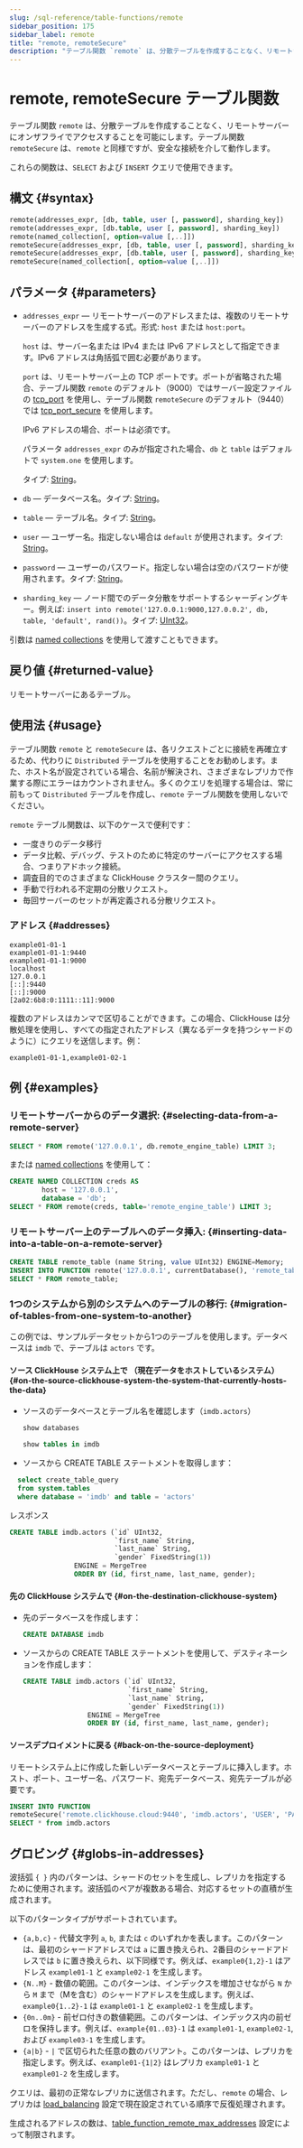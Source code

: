 ```yaml
---
slug: /sql-reference/table-functions/remote
sidebar_position: 175
sidebar_label: remote
title: "remote, remoteSecure"
description: "テーブル関数 `remote` は、分散テーブルを作成することなく、リモートサーバーにオンザフライでアクセスすることを可能にします。テーブル関数 `remoteSecure` は、`remote` と同様ですが、安全な接続を介して動作します。"
---
```



# remote, remoteSecure テーブル関数

テーブル関数 `remote` は、分散テーブルを作成することなく、リモートサーバーにオンザフライでアクセスすることを可能にします。テーブル関数 `remoteSecure` は、`remote` と同様ですが、安全な接続を介して動作します。

これらの関数は、`SELECT` および `INSERT` クエリで使用できます。

## 構文 {#syntax}

``` sql
remote(addresses_expr, [db, table, user [, password], sharding_key])
remote(addresses_expr, [db.table, user [, password], sharding_key])
remote(named_collection[, option=value [,..]])
remoteSecure(addresses_expr, [db, table, user [, password], sharding_key])
remoteSecure(addresses_expr, [db.table, user [, password], sharding_key])
remoteSecure(named_collection[, option=value [,..]])
```

## パラメータ {#parameters}

- `addresses_expr` — リモートサーバーのアドレスまたは、複数のリモートサーバーのアドレスを生成する式。形式: `host` または `host:port`。

    `host` は、サーバー名または IPv4 または IPv6 アドレスとして指定できます。IPv6 アドレスは角括弧で囲む必要があります。

    `port` は、リモートサーバー上の TCP ポートです。ポートが省略された場合、テーブル関数 `remote` のデフォルト（9000）ではサーバー設定ファイルの [tcp_port](../../operations/server-configuration-parameters/settings.md#tcp_port) を使用し、テーブル関数 `remoteSecure` のデフォルト（9440）では [tcp_port_secure](../../operations/server-configuration-parameters/settings.md#tcp_port_secure) を使用します。

    IPv6 アドレスの場合、ポートは必須です。

    パラメータ `addresses_expr` のみが指定された場合、`db` と `table` はデフォルトで `system.one` を使用します。

    タイプ: [String](../../sql-reference/data-types/string.md)。

- `db` — データベース名。タイプ: [String](../../sql-reference/data-types/string.md)。
- `table` — テーブル名。タイプ: [String](../../sql-reference/data-types/string.md)。
- `user` — ユーザー名。指定しない場合は `default` が使用されます。タイプ: [String](../../sql-reference/data-types/string.md)。
- `password` — ユーザーのパスワード。指定しない場合は空のパスワードが使用されます。タイプ: [String](../../sql-reference/data-types/string.md)。
- `sharding_key` — ノード間でのデータ分散をサポートするシャーディングキー。例えば: `insert into remote('127.0.0.1:9000,127.0.0.2', db, table, 'default', rand())`。タイプ: [UInt32](../../sql-reference/data-types/int-uint.md)。

引数は [named collections](operations/named-collections.md) を使用して渡すこともできます。

## 戻り値 {#returned-value}

リモートサーバーにあるテーブル。

## 使用法 {#usage}

テーブル関数 `remote` と `remoteSecure` は、各リクエストごとに接続を再確立するため、代わりに `Distributed` テーブルを使用することをお勧めします。また、ホスト名が設定されている場合、名前が解決され、さまざまなレプリカで作業する際にエラーはカウントされません。多くのクエリを処理する場合は、常に前もって `Distributed` テーブルを作成し、`remote` テーブル関数を使用しないでください。

`remote` テーブル関数は、以下のケースで便利です：

- 一度きりのデータ移行
- データ比較、デバッグ、テストのために特定のサーバーにアクセスする場合、つまりアドホック接続。
- 調査目的でのさまざまな ClickHouse クラスター間のクエリ。
- 手動で行われる不定期の分散リクエスト。
- 毎回サーバーのセットが再定義される分散リクエスト。

### アドレス {#addresses}

``` text
example01-01-1
example01-01-1:9440
example01-01-1:9000
localhost
127.0.0.1
[::]:9440
[::]:9000
[2a02:6b8:0:1111::11]:9000
```

複数のアドレスはカンマで区切ることができます。この場合、ClickHouse は分散処理を使用し、すべての指定されたアドレス（異なるデータを持つシャードのように）にクエリを送信します。例：

``` text
example01-01-1,example01-02-1
```

## 例 {#examples}

### リモートサーバーからのデータ選択: {#selecting-data-from-a-remote-server}

``` sql
SELECT * FROM remote('127.0.0.1', db.remote_engine_table) LIMIT 3;
```

または [named collections](operations/named-collections.md) を使用して：

```sql
CREATE NAMED COLLECTION creds AS
        host = '127.0.0.1',
        database = 'db';
SELECT * FROM remote(creds, table='remote_engine_table') LIMIT 3;
```

### リモートサーバー上のテーブルへのデータ挿入: {#inserting-data-into-a-table-on-a-remote-server}

``` sql
CREATE TABLE remote_table (name String, value UInt32) ENGINE=Memory;
INSERT INTO FUNCTION remote('127.0.0.1', currentDatabase(), 'remote_table') VALUES ('test', 42);
SELECT * FROM remote_table;
```

### 1つのシステムから別のシステムへのテーブルの移行: {#migration-of-tables-from-one-system-to-another}

この例では、サンプルデータセットから1つのテーブルを使用します。データベースは `imdb` で、テーブルは `actors` です。

#### ソース ClickHouse システム上で （現在データをホストしているシステム） {#on-the-source-clickhouse-system-the-system-that-currently-hosts-the-data}

- ソースのデータベースとテーブル名を確認します（`imdb.actors`）

  ```sql
  show databases
  ```

  ```sql
  show tables in imdb
  ```

- ソースから CREATE TABLE ステートメントを取得します：

```sql
  select create_table_query
  from system.tables
  where database = 'imdb' and table = 'actors'
  ```

  レスポンス

  ```sql
  CREATE TABLE imdb.actors (`id` UInt32,
                            `first_name` String,
                            `last_name` String,
                            `gender` FixedString(1))
                  ENGINE = MergeTree
                  ORDER BY (id, first_name, last_name, gender);
  ```

#### 先の ClickHouse システムで {#on-the-destination-clickhouse-system}

- 先のデータベースを作成します：

  ```sql
  CREATE DATABASE imdb
  ```

- ソースからの CREATE TABLE ステートメントを使用して、デスティネーションを作成します：

  ```sql
  CREATE TABLE imdb.actors (`id` UInt32,
                            `first_name` String,
                            `last_name` String,
                            `gender` FixedString(1))
                  ENGINE = MergeTree
                  ORDER BY (id, first_name, last_name, gender);
  ```

#### ソースデプロイメントに戻る {#back-on-the-source-deployment}

リモートシステム上に作成した新しいデータベースとテーブルに挿入します。ホスト、ポート、ユーザー名、パスワード、宛先データベース、宛先テーブルが必要です。

```sql
INSERT INTO FUNCTION
remoteSecure('remote.clickhouse.cloud:9440', 'imdb.actors', 'USER', 'PASSWORD')
SELECT * from imdb.actors
```

## グロビング {#globs-in-addresses}

波括弧 `{ }` 内のパターンは、シャードのセットを生成し、レプリカを指定するために使用されます。波括弧のペアが複数ある場合、対応するセットの直積が生成されます。

以下のパターンタイプがサポートされています。

- `{a,b,c}` - 代替文字列 `a`, `b`, または `c` のいずれかを表します。このパターンは、最初のシャードアドレスでは `a` に置き換えられ、2番目のシャードアドレスでは `b` に置き換えられ、以下同様です。例えば、`example0{1,2}-1` はアドレス `example01-1` と `example02-1` を生成します。
- `{N..M}` - 数値の範囲。このパターンは、インデックスを増加させながら `N` から `M` まで（Mを含む）のシャードアドレスを生成します。例えば、`example0{1..2}-1` は `example01-1` と `example02-1` を生成します。
- `{0n..0m}` - 前ゼロ付きの数値範囲。このパターンは、インデックス内の前ゼロを保持します。例えば、`example{01..03}-1` は `example01-1`, `example02-1`, および `example03-1` を生成します。
- `{a|b}` - `|` で区切られた任意の数のバリアント。このパターンは、レプリカを指定します。例えば、`example01-{1|2}` はレプリカ `example01-1` と `example01-2` を生成します。

クエリは、最初の正常なレプリカに送信されます。ただし、`remote` の場合、レプリカは [load_balancing](../../operations/settings/settings.md#load_balancing) 設定で現在設定されている順序で反復処理されます。

生成されるアドレスの数は、[table_function_remote_max_addresses](../../operations/settings/settings.md#table_function_remote_max_addresses) 設定によって制限されます。
